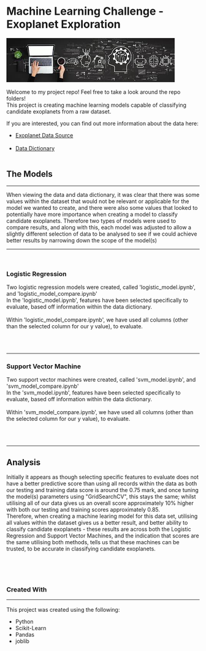 # Machine Learning Challenge - Exoplanet Exploration
![Header](images/header.jpg)<br>

Welcome to my project repo! 
Feel free to take a look around the repo folders!<br>
This project is creating machine learning models capable of classifying candidate exoplanets from a raw dataset. 

If you are interested, you can find out more information about the data here:<br>
* [Exoplanet Data Source](https://www.kaggle.com/nasa/kepler-exoplanet-search-results)<br><br>
* [Data Dictionary](https://exoplanetarchive.ipac.caltech.edu/docs/API_kepcandidate_columns.html)<br><br>

## The Models
<hr>
When viewing the data and data dictionary, it was clear that there was some values within the dataset that would not be relevant or applicable for the model we wanted to create, and there were also some values that looked to potentially have more importance when creating a model to classify candidate exoplanets. Therefore two types of models were used to compare results, and along with this, each model was adjusted to allow a slightly different selection of data to be analysed to see if we could achieve better results by narrowing down the scope of the model(s)
<hr>
<br>

<h3>Logistic Regression</h3>
<p>Two logistic regression models were created, called 'logistic_model.ipynb', and 'logistic_model_compare.ipynb' <br>
In the 'logistic_model.ipynb', features have been selected specifically to evaluate, based off information within the data dictionary. 
<br><br>
Within 'logistic_model_compare.ipynb', we have used all columns (other than the selected column for our y value), to evaluate. <p>
<br><br>
<hr>
<h3>Support Vector Machine</h3>
<p>Two support vector machines were created, called 'svm_model.ipynb', and 'svm_model_compare.ipynb' <br>
In the 'svm_model.ipynb', features have been selected specifically to evaluate, based off information within the data dictionary. 
<br><br>
Within 'svm_model_compare.ipynb', we have used all columns (other than the selected column for our y value), to evaluate.<p>



<br><br>
<hr>
<h2>Analysis</h2>

Initially it appears as though selecting specific features to evaluate does not have a better predictive score than using all records within the data as both our testing and training data score is around the 0.75 mark, and once tuning the model(s) parameters using "GridSearchCV", this stays the same; whilst utilising all of our data gives us an overall score approximately 10% higher with both our testing and training scores approximately 0.85.
<br>
Therefore, when creating a machine learing model for this data set, utilising all values within the dataset gives us a better result, and better ability to classify candidate exoplanets - these results are across both the Logistic Regression and Support Vector Machines, and the indication that scores are the same utilising both methods, tells us that these machines can be trusted, to be accurate in classifying candidate exoplanets.




<br><br><br>








### Created With<hr>
This project was created using the following:<br>
* Python
* Scikit-Learn
* Pandas
* joblib





